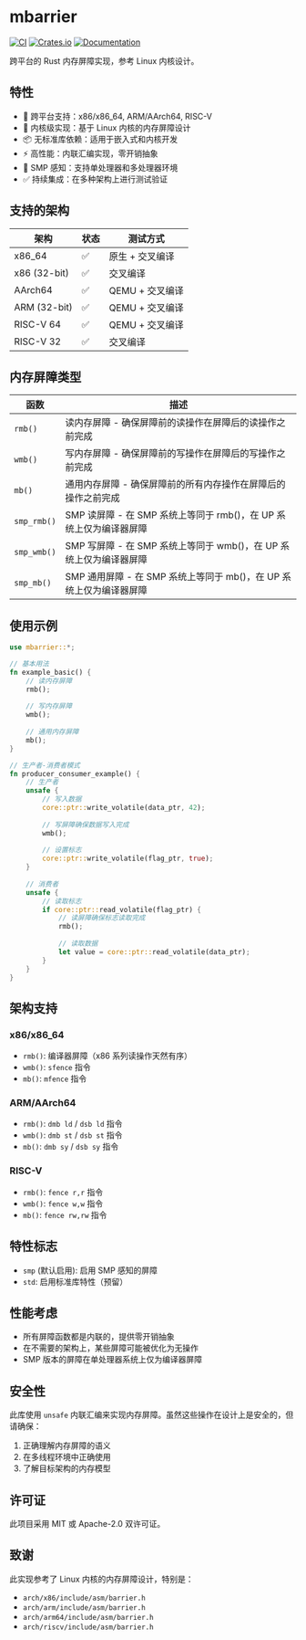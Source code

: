 # mbarrier

[![CI](https://github.com/ZR233/mbarrier/actions/workflows/build.yml/badge.svg)](https://github.com/ZR233/mbarrier/actions/workflows/build.yml)
[![Crates.io](https://img.shields.io/crates/v/mbarrier.svg)](https://crates.io/crates/mbarrier)
[![Documentation](https://docs.rs/mbarrier/badge.svg)](https://docs.rs/mbarrier)

跨平台的 Rust 内存屏障实现，参考 Linux 内核设计。

## 特性

- 🚀 跨平台支持：x86/x86_64, ARM/AArch64, RISC-V
- 🔧 内核级实现：基于 Linux 内核的内存屏障设计
- 📦 无标准库依赖：适用于嵌入式和内核开发
- ⚡ 高性能：内联汇编实现，零开销抽象
- 🎯 SMP 感知：支持单处理器和多处理器环境
- ✅ 持续集成：在多种架构上进行测试验证

## 支持的架构

| 架构 | 状态 | 测试方式 |
|------|------|----------|
| x86_64 | ✅ | 原生 + 交叉编译 |
| x86 (32-bit) | ✅ | 交叉编译 |
| AArch64 | ✅ | QEMU + 交叉编译 |
| ARM (32-bit) | ✅ | QEMU + 交叉编译 |
| RISC-V 64 | ✅ | QEMU + 交叉编译 |
| RISC-V 32 | ✅ | 交叉编译 |

## 内存屏障类型

| 函数 | 描述 |
|------|------|
| `rmb()` | 读内存屏障 - 确保屏障前的读操作在屏障后的读操作之前完成 |
| `wmb()` | 写内存屏障 - 确保屏障前的写操作在屏障后的写操作之前完成 |
| `mb()` | 通用内存屏障 - 确保屏障前的所有内存操作在屏障后的操作之前完成 |
| `smp_rmb()` | SMP 读屏障 - 在 SMP 系统上等同于 rmb()，在 UP 系统上仅为编译器屏障 |
| `smp_wmb()` | SMP 写屏障 - 在 SMP 系统上等同于 wmb()，在 UP 系统上仅为编译器屏障 |
| `smp_mb()` | SMP 通用屏障 - 在 SMP 系统上等同于 mb()，在 UP 系统上仅为编译器屏障 |

## 使用示例

```rust
use mbarrier::*;

// 基本用法
fn example_basic() {
    // 读内存屏障
    rmb();
    
    // 写内存屏障
    wmb();
    
    // 通用内存屏障
    mb();
}

// 生产者-消费者模式
fn producer_consumer_example() {
    // 生产者
    unsafe {
        // 写入数据
        core::ptr::write_volatile(data_ptr, 42);
        
        // 写屏障确保数据写入完成
        wmb();
        
        // 设置标志
        core::ptr::write_volatile(flag_ptr, true);
    }
    
    // 消费者
    unsafe {
        // 读取标志
        if core::ptr::read_volatile(flag_ptr) {
            // 读屏障确保标志读取完成
            rmb();
            
            // 读取数据
            let value = core::ptr::read_volatile(data_ptr);
        }
    }
}
```

## 架构支持

### x86/x86_64

- `rmb()`: 编译器屏障（x86 系列读操作天然有序）
- `wmb()`: `sfence` 指令
- `mb()`: `mfence` 指令

### ARM/AArch64

- `rmb()`: `dmb ld` / `dsb ld` 指令
- `wmb()`: `dmb st` / `dsb st` 指令
- `mb()`: `dmb sy` / `dsb sy` 指令

### RISC-V

- `rmb()`: `fence r,r` 指令
- `wmb()`: `fence w,w` 指令
- `mb()`: `fence rw,rw` 指令

## 特性标志

- `smp` (默认启用): 启用 SMP 感知的屏障
- `std`: 启用标准库特性（预留）

## 性能考虑

- 所有屏障函数都是内联的，提供零开销抽象
- 在不需要的架构上，某些屏障可能被优化为无操作
- SMP 版本的屏障在单处理器系统上仅为编译器屏障

## 安全性

此库使用 `unsafe` 内联汇编来实现内存屏障。虽然这些操作在设计上是安全的，但请确保：

1. 正确理解内存屏障的语义
2. 在多线程环境中正确使用
3. 了解目标架构的内存模型

## 许可证

此项目采用 MIT 或 Apache-2.0 双许可证。

## 致谢

此实现参考了 Linux 内核的内存屏障设计，特别是：

- `arch/x86/include/asm/barrier.h`
- `arch/arm/include/asm/barrier.h`
- `arch/arm64/include/asm/barrier.h`
- `arch/riscv/include/asm/barrier.h`
